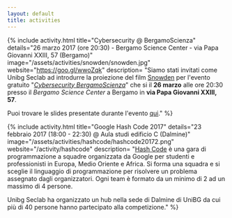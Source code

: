 ```yaml
---
layout: default
title: activities
---
```


{% include activity.html
   title="Cybersecurity @ BergamoScienza"
   details="26 marzo 2017 (ore 20:30) - Bergamo Science Center - via Papa Giovanni XXIII, 57 (Bergamo)"
   image="/assets/activities/snowden/snowden.jpg"
   website="https://goo.gl/wwoZqk"
   description=
"Siamo stati invitati come Unibg Seclab ad introdurre la proiezione del film
[Snowden](http://www.imdb.com/title/tt3774114/) per l'evento gratuito
\"[*Cybersecurity BergamoScienza*](https://goo.gl/wwoZqk)\" che si il **26 marzo**
alle ore 20:30 presso il *Bergamo Science Center* a Bergamo in **via Papa
Giovanni XXIII, 57**.

Puoi trovare le slides presentate durante l'evento
[qui]( https://speakerdeck.com/seclab/cybersecurity-at-bergamoscienza)."
%}


{% include activity.html
   title="Google Hash Code 2017"
   details="23 febbraio 2017 (18:00 - 22:30) @ Aula studi edificio C (Dalmine)"
   image="/assets/activities/hashcode/hashcode20172.png"
   website="/activity/hashcode"
   description=
"[Hash Code](https://hashcode.withgoogle.com) è una gara di programmazione a
squadre organizzata da Google per studenti e professionisti in Europa, Medio
Oriente e Africa. Si forma una squadra e si sceglie il linguaggio di
programmazione per risolvere un problema assegnato dagli organizzatori. Ogni
team è formato da un minimo di 2 ad un massimo di 4 persone.

Unibg Seclab ha organizzato un hub nella sede di Dalmine di UniBG da cui più
di 40 persone hanno partecipato alla competizione."
%}
